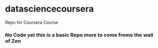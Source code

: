 datasciencecoursera
===================

Repo for Coursera Course 
### No Code yet this is a basic Repo more to come frome the wall of Zen
